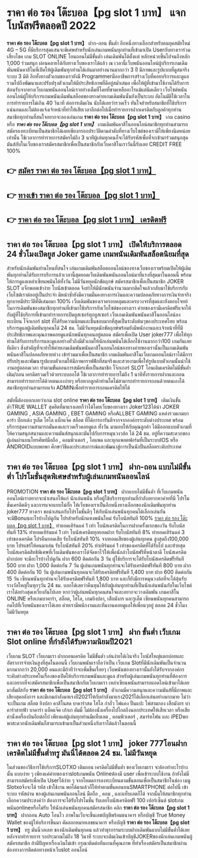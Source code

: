 # ราคา ต่อ รอง โต๊ะบอล【pg slot 1 บาท】  แจกโบนัสฟรีตลอดปี 2022

**ราคา ต่อ รอง โต๊ะบอล【pg slot 1 บาท】** ฝาก-ถอน ขั้นต่ำ  อีกหนึ่งทางเลือกสำหรับคนยุคสมัยใหม่ 4G – 5G ที่มีบริการสุดแสนจะพิเศษสำหรับนักเล่นเกมพนันทุกท่านที่เข้ามาเปิด Userกับทางเราร่วมเสี่ยงโชค เกม SLOT ONLINE โอนถอนไม่มีขั้นต่ำ เล่นเดิมพันได้ตั้งแต่ หลักหน่วยขึ้นไปจนถึงหลัก 1,000 ร่วมสนุก ผ่อนคลายได้กับทางเว็บของเราได้แล้ว ณ เวลานี้เว็บพนันออนไลน์ผู้บริการเกมเดิมพันพนันคาสิโนที่เปิดให้ผู้เดิมพันทุกท่านได้เล่นมาอย่างนานมากกว่า 3 ปี มีภาพและรูปแบบที่ดูสมจริง ระบบ 3 มิติ
อีกทั้งทางตัวเกมของเรายังมี Programmerมืออาชีพการสร้างเว็บที่คอยบริการและดูแล  รวมไปถึงพัฒนาและปรับปรุงตัวเกมให้มีประสิทธิภาพที่ดีอยู่สม่ำเสมอ เพื่อให้ผู้ที่เข้ามาใช้งานได้รับการต้อนรับจากทางเว็บเกมพนันออนไลน์เราอย่างเต็มที่โดยที่ขาดเหลืออะไรแม้แต่นิดเดียว เว็บไซต์พนันออนไลน์ผู้ให้บริการเกมพนันเดิมพันสล็อตของทางค่ายเกมเดิมพันนั้นยังเป็นระบบ อัตโนมัติใช้เวลาในการทำรายการไม่เกิน 40 วินาที ต่อการเติมเงิน นับได้เลยว่ารวดเร็ว ทันใจสำหรับสมาชิกที่ใช้บริการแน่นอนและไม่ต้องแจ้งเจ้าหน้าที่ทำให้เสียเวลาอีกต่อไปเมื่อทำรายการฝากเครดิตกับลูกค้าทุกท่าน
สมาชิกทุกท่านที่สนใจอยากจะลองเล่นเกม **ราคา ต่อ รอง โต๊ะบอล【pg slot 1 บาท】** เกม casino  หรือ ***ราคา ต่อ รอง โต๊ะบอล【pg slot 1 บาท】*** เกมเดิมพันคาสิโนออนไลน์สมาชิกทุกท่านสามารถสมัครลงทะเบียนเป็นสมาชิกได้เลยเพียงกรอกประวัติตามลำดับที่ทางเว็บไซต์ของเรามีให้เพียงนิดหน่อยเท่านั้น ใช้เวลาการทำรายการสมัครไม่ถึง 3 นาทีผู้เล่นทุกคนก็จะได้รับรหัสเพื่อที่จะเข้ามาร่วมสนุกสุดมันส์กับในเว็บของเราสมัครสมาชิกเพื่อเป็นสมาชิกกับเว็บคาสิโนเราวันนี้รับเลย CREDIT FREE 100%

## 👉 [สมัคร ราคา ต่อ รอง โต๊ะบอล【pg slot 1 บาท】](https://archa888.com/)
## 👉 [ทางเข้า ราคา ต่อ รอง โต๊ะบอล【pg slot 1 บาท】](https://archa888.com/)
## 👉 [ราคา ต่อ รอง โต๊ะบอล【pg slot 1 บาท】 เครดิตฟรี](https://archa888.com/)

## ราคา ต่อ รอง โต๊ะบอล【pg slot 1 บาท】 เปิดให้บริการตลอด  24 ชั่วโมงเปิดยูส Joker game เกมพนันเดิมพันสล็อตนิยมที่สุด

สำหรับนักเดิมพันท่านไหนที่สนใจ เล่นเกมเดิมพันสล็อตออนไลน์ของทางเว็บของเราพร้อมเปิดให้ผู้เดิมพันทุกท่านได้รับการบริการแล้วเวลานี้สุดยอดเว็บเดิมพันพนันออนไลน์มาที่แรงที่สุดมาในตอนนี้ พร้อมให้การดูแลเหล่าเซียนพนันได้ทั้งวัน ไม่มีวันหยุดนักขัตฤกษ์ สมัครสมาชิกเพื่อเป็นสมาชิก JOKER SLOT แจ็กพอตเข้าง่าย โบนัสเข้าตลอด จึงทำให้มีนักพนันจำนวนมากติดใจแล้วกลับมาใช้บริการกับเว็บไซต์เราต่ออยู่เป็นประจำ มิหนำซ้ำยังมีความมั่นคงทางการเงินและความปลอดภัยทางการเงินจ่ายจริงทุกบาทมีประวัติที่ดีเสมอมา 100% เว็บเดิมพันของเราครอบคลุมและครบวงจรที่สุดและยังตอบโจทย์ในการเดิมพันของสมาชิกทุกท่านที่เข้ามาใช้บริการกับเว็บไซต์ของทางเรา
ค่ายของเรามีเครดิตฟรีแจกให้กับผู้ที่ใช้บริการที่เข้ามาทำรายการเปิดยูสเซอร์ทุกยูสเซอร์ เว็บเกมเดิมพันพนันคาสิโนออนไลน์ลงทะเบียน โจ๊กเกอร์ slot ที่ได้รับความนิยมและชื่นชอบมากที่สุดเป็นระดับต้นๆของประเทศไทย พร้อมบริการดูแลผู้เดิมพันทุกคนได้ 24 ชม. ไม่มีวันหยุดนักขัตฤกษ์พร้อมยังมีพนักงานและเจ้าหน้าที่ที่มีประสิทธิภาพและคุณภาพคอยดูแลนักพนันทุกคนอยู่ตลอด สมัครเพื่อเปิด User joker777 เพื่อให้ทุกท่านได้รับการบริการและดูแลอย่างทั่วถึงมีตัวเกมให้นักเล่นพนันได้เลือกใช้งานมากกว่า100 เกมกันเลยทีเดียว
สิ่งสำคัญที่จะทำให้ค่ายเกมเดิมพันพนันคาสิโนออนไลน์ของทางค่ายของเรานั้นเป็นเกมเดิมพันพนันคาสิโนปลอดภัยหายห่วง เข้าร่วมมาเพื่อเป็นสมาชิก  เกมเดิมพันคาสิโนเว็บเกมออนไลน์เราได้มีการปรับปรุงและพัฒนารูปแบบตัวเกมให้มีภาพกราฟฟิกที่สมจริงและสวยงามเพื่อให้รูปแบบตัวเกมนั้นน่าใช้งานอยู่ตลอดเวลา ทำตามขั้นตอนการสมัครเพื่อเป็นสมาชิก โจ๊กเกอร์ SLOT โอนเติมเครดิตไม่มีขั้นต่ำ เติม/ถอน เครดิตรวดเร็วด้วยระบบออโต้ ใช้เวลาการทำรายการไม่ถึง 1 นาทีทั้งรายการฝากและถอนสามารถทำรายการได้ด้วยตนเองง่ายๆ หรือหากลูกค้าท่านใดไม่สามารถทำรายการถอนด้วยตนเองได้สมาชิกทุกท่านสามารถแจ้ง ADMINเพื่อทำรายการถอนเครดิตให้ได้

สมัยนี้ต้องบอกเลยว่าเกม slot online **ราคา ต่อ รอง โต๊ะบอล【pg slot 1 บาท】** เติมเงินขั้นต่ำTRUE WALLET สุดฮิตที่มาแรงเลยก็ว่าได้โดยเว็บของทางเรา Joker123ได้นำ JOKER GAMING , ASIA GAMING , EBET GAMING หรือALLBET GAMING แหล่งรวมเกมบาคาร่า ป๊อกเด้ง รูเล็ต ไฮโล แบ็กแจ๊ค สล็อต ที่ได้การการันตีจากจากองค์กรระดับต่างประเทศ พร้อมบริการสุดความสามารถมั่นคงและรวดเร็วคอยดูแล ทั้งวัน มามอบให้กับคุณลูกค้า ได้มีออกแบบตัวเกมที่ให้ความสนุกสนานและความมันส์สนุกและมันไปกับการหมุนวงวล้อ ได้ 24 ชม. อยู่ที่ความสะดวกของผู้เล่นผ่านบนโทรศัพท์มือถือ , คอมพิวเตอร์ , ไอแพด และทุกแพลตฟอร์มที่เป็นระบบIOS หรือ ANDROIDแบบพกพา ศึกษาวิธีและประสบการณ์และพัฒนาสู่การเป็นนักปั่นสล็อตระดับประเทศ

## ราคา ต่อ รอง โต๊ะบอล【pg slot 1 บาท】 ฝาก-ถอน แบบไม่มีขั้นต่ำ โปรโมชั่นสุดพิเศษสำหรับผู้เล่นเกมพนันออนไลน์

 PROMOTION  **ราคา ต่อ รอง โต๊ะบอล【pg slot 1 บาท】** ฝากแบบไม่มีขั้นต่ำ ที่เว็บเกมพนันออนไลน์เราอยากจะนำเสนอให้แก่  นักเล่นพนัน หรือผู้ใช้บริการทุกท่านที่กำลังอยากหาค่ายที่มี โปรโมชั่นเครดิตดีๆ และการแจกแบบไม่กั๊ก ให้เว็บของเราเป็นอีกหนึ่งทางเลือกของนักเดิมพันทุกท่าน joker777 ทางเรา ขอนำเสนอกับโปรโมชั่นดีๆ ให้กับนักเล่นพนันทุกคนได้เลือกเล่นกัน จะมีBonusอะไรบ้างไปดูกัน
โปรสำหรับนักแทงพนันใหม่ รับโบนัสทันที 100% [ราคา ต่อ รอง โต๊ะบอล【pg slot 1 บาท】](https://archa888.com/) ทำยอดเทิร์นแค่ 1 เท่า
โบนัสเครดิตในการฝากครั้งแรกของวัน รับโบนัสทันที 13% ทำยอดเทิร์นแค่ 1 เท่า
โบนัสเครดิตทุกยอดฝาก รับโบนัสทันที 8% ทำยอดเทิร์นแค่ 3 เท่าของเครดิต
โปรคืนยอดเสีย รับโบนัสทันที 10% จากยอดเสียของผู้เล่นทุกคน สูงสุดถึง100,000 บาท
โปรแชร์ให้คนมาเล่น รับโบนัสทันที 20% ทำเทิร์นแค่ 1 เท่าของเครดิตที่ได้รับไป
และท้ายสุดโบนัสเครดิตสิทธิพิเศษที่เว็บเดิมพันของเราได้จัดหาไว้ให้เพื่อนักล่าโบนัสฟรีที่หน้าตาดี โบนัสเครดิตฝากบ่อย จะมีอะไรบ้างไปดูกัน
ฝาก 600 ติดต่อกัน 3 วัน ผู้ใช้บริการจะได้รับโบนัสเครดิตฟรีทันที 500 บาท
ฝาก 1,000 ติดต่อกัน 7 วัน ผู้เล่นเกมพนันทุกท่านจะได้รับเครดิตฟรีทันที 800 บาท
ฝาก 400 ติดต่อกัน 10 วัน ผู้เล่นเกมพนันทุกคนจะได้รับเครดิตฟรีทันที 1,400 บาท
ฝาก 600 ติดต่อกัน 15 วัน เซียนพนันทุกท่านจะได้รับเครดิตฟรีทันที 1,800 บาท
และก็ยังมีการหมุนวงล้อที่จะได้ลุ้นรับรางวัลใหญ่ในทุกๆวัน 24 ชม. บอกได้เลยว่าคืนทุนให้กับผู้เล่นทุกท่านที่เป็นนักเล่นพนันกับในเว็บไซต์เราได้อย่างสุดเหวี่ยงกันไปเลย หากว่าผู้เล่นพนันทุกคนสนใจและอยากจะวางเดิมพัน เกมคาสิโน ONLINE หรือเกมบาคาร่า, สล็อต, ไฮโล, เกมยิงปลา, เสือมังกร และรูเล็ต เซียนพนันทุกคนสามารถกดไปที่เว็บพนันของเราได้เลย ค่ายเรามีพนักงานและทีมงานคอยดูแลให้เพื่อนๆอยู่ ตลอด 24 ชั่วโมง ไม่มีวันหยุด

## ราคา ต่อ รอง โต๊ะบอล【pg slot 1 บาท】 ฝาก ขั้นต่ำ  เว็บเกม Slot online ที่กำลังได้รับความนิยมปี2021

เว็บเกม SLOT เว็บเกมเรา ฝากถอนเครดิต ไม่มีขั้นต่ำ เล่นง่ายได้เงินจริง โบนัสใหญ่แตกบ่อยและอัตราการจ่ายเงินสูงที่สุดในตอนนี้ เว็บเกมพนันเราถือว่าเป็น เว็บเกม Slotที่มีนักเดิมพันเป็นจำนวนมากมากกว่า 20,000 คนและมีถ้าทีว่าจะเพิ่มขึ้นเรื่อยๆ เว็บพนันของทางเรานั้นยังได้รับจากองค์กรระดับต่างประเทศในเรื่องของเปิดให้บริการเกมพนันและดูแล สำหรับผู้เล่นเกมพนันทุกท่านที่ต้องการและอยากที่จะสมัครสมาชิกเพื่อเป็นสมาชิกกับเว็บเกมเรา เหล่าเซียนพนันสามารถแอดไลน์เข้ามาได้เลย
	มาสัมผัสกับ **ราคา ต่อ รอง โต๊ะบอล【pg slot 1 บาท】** ตัวเกมมีความสนุกและความมันส์ที่มีภาพและเสียงสุดอลังการ และมีเกมกำลังมาแรงปี2021ให้กับกำลังมาแรง2021ได้เลือกเล่นอย่างมากมาย  ไม่ว่าจะเป็นเกม สล็อต ยิงปลา คาสิโนสด บาคาร่าสด ไฮโล กำถั่ว ไพ่แคง ปั่นแปะ ไพ่สามกอง เสือมังกร บาคาร่าสายฟ้า บาคาร่า แบ็คแจ๊ค เก้าเก ดัมมี่ ไม่ต้องนั่งเครื่องไปไกลถึงนอกประเทศให้เสียเวลา หรือเสียค่านั่งเครื่องบินอีกต่อไป เพียงแค่ผู้เล่นทุกท่านมีแท็บเลต , คอมพิวเตอร์ , สมาร์ทโฟน และ iPEDพกพาสะดวกนักเดิมพันก็สามารถเข้ามาเป็นส่วนหนึ่งกับเราได้แล้วในตอนนี้

## ราคา ต่อ รอง โต๊ะบอล【pg slot 1 บาท】 joker 777โอนฝากเครดิตไม่มีขั้นต่ำทรู มันนี่ได้ตลอด 24 ชม. ไม่มีวันหยุด

ในส่วนของวิธีการใช้บริการSLOTXO เติมถอน เครดิตไม่มีขั้นต่ำ ของเว็บเกมเรา จะต้องทำอะไรบ้างนั้น แบบง่าย ๆ เพียงแค่ค่ายของเราslotเกมพนัน Onlineต้องมี user เพื่อเข้าระบบใช้งาน ถ้ายังไม่มีสามารถสมัครเพื่อเปิด Userได้ง่าย ๆ จากโหมดการลงทะเบียนตามขั้นตอนเพื่อเป็นสมาชิกในช่อง เมนู Slotxoจึงจะได้ รหัส เข้าใช้งาน พอได้มาแล้วก็ให้ทำตามขั้นตอนบนSMARTPHONE ต่อไปนี้
เข้าระบบ รหัสผ่าน  ของผู้เล่นเกมพนันออนไลน์ มือถือ , คอม , และแท็บเลตก็ได้
จากนั้นให้สมาชิกทุกท่านเลือกความประสงค์ว่า ต้องการจะได้รับโปรโมชั่น รับเลยโบนัสเครดิตฟรี 100 เปอร์เซ็นต์ slotเกมพนันonlineหรือไม่รับ
ให้นักเล่นพนันทุกคนสมัครสมาชิก คลิก **ราคา ต่อ รอง โต๊ะบอล【pg slot 1 บาท】** ฝากถอน Auto โอนไว ภาพในเว็บจะขึ้นเลขบัญชีพร้อมธนาคาร หรือบัญชี True Money Wallet ของผู้ให้บริการขึ้นมา
คัดลอกหมายเลขธนาคาร หรือบัญชี **ราคา ต่อ รอง โต๊ะบอล【pg slot 1 บาท】** ทรู มันนี่วอเลท ของนักเดิมพันทุกคน แล้วทำธุรกรรมระบบฝากเดิมพันแบบไม่มีขั้นต่ำได้เลย
หลังจากทำรายการ รอประมาณไม่ถึง 18 วินาที ระบบจะเติมเงินเข้าบัญชีJOKERของนักเล่นเกมพนันผู้สมัครสมาชิก
ถ้ามีปัญหาเรื่องเงินไม่เข้า กรุณาติดต่อทีมงานที่คุณภาพ ที่ทำเรื่องสมัครเป็นสมาชิกผ่านช่องทางการติดต่อทางหน้าเว็บslot ออนไลน์


